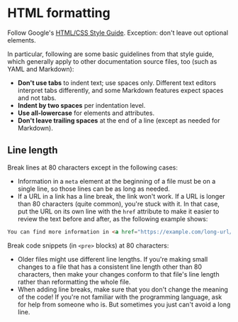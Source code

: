 # HTML formatting

Follow Google's [HTML/CSS Style Guide](https://google.github.io/styleguide/htmlcssguide.html). Exception: don't leave out optional elements.

In particular, following are some basic guidelines from that style guide, which generally apply to other documentation source files, too (such as YAML and Markdown):

- **Don't use tabs** to indent text; use spaces only. Different text editors interpret tabs differently, and some Markdown features expect spaces and not tabs.
- **Indent by two spaces** per indentation level.
- **Use all-lowercase** for elements and attributes.
- **Don't leave trailing spaces** at the end of a line (except as needed for Markdown).

## Line length

Break lines at 80 characters except in the following cases:

- Information in a `meta` element at the beginning of a file must be on a single line, so those lines can be as long as needed.
- If a URL in a link has a line break, the link won't work. If a URL is longer than 80 characters (quite common), you're stuck with it. In that case, put the URL on its own line with the `href` attribute to make it easier to review the text before and after, as the following example shows:

```html
You can find more information in <a href="https://example.com/long-url/johan-gambolputty-de-von-ausfern-…-von-hautkopf-of-ulm.html">his biography.</a>
```

Break code snippets (in `<pre>` blocks) at 80 characters:

- Older files might use different line lengths. If you're making small changes to a file that has a consistent line length other than 80 characters, then make your changes conform to that file's line length rather than reformatting the whole file.
- When adding line breaks, make sure that you don't change the meaning of the code! If you're not familiar with the programming language, ask for help from someone who is. But sometimes you just can't avoid a long line.

